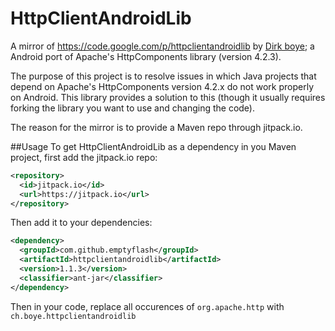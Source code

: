 # HttpClientAndroidLib
A mirror of https://code.google.com/p/httpclientandroidlib by [Dirk boye](https://github.com/dirkboye/); 
a Android port of Apache's HttpComponents library (version 4.2.3).

The purpose of this project is to resolve issues in which Java projects that depend on Apache's HttpComponents 
version 4.2.x do not work properly on Android. This library provides a solution to this (though it usually requires forking the
library you want to use and changing the code).

The reason for the mirror is to provide a Maven repo through jitpack.io.


##Usage
To get HttpClientAndroidLib as a dependency in you Maven project, first add the jitpack.io repo:
``` xml
<repository>
  <id>jitpack.io</id>
  <url>https://jitpack.io</url>
</repository>
```
Then add it to your dependencies:
``` xml
<dependency>
  <groupId>com.github.emptyflash</groupId>
  <artifactId>httpclientandroidlib</artifactId>
  <version>1.1.3</version>
  <classifier>ant-jar</classifier>
</dependency>
```

Then in your code, replace all occurences of `org.apache.http` with `ch.boye.httpclientandroidlib`
